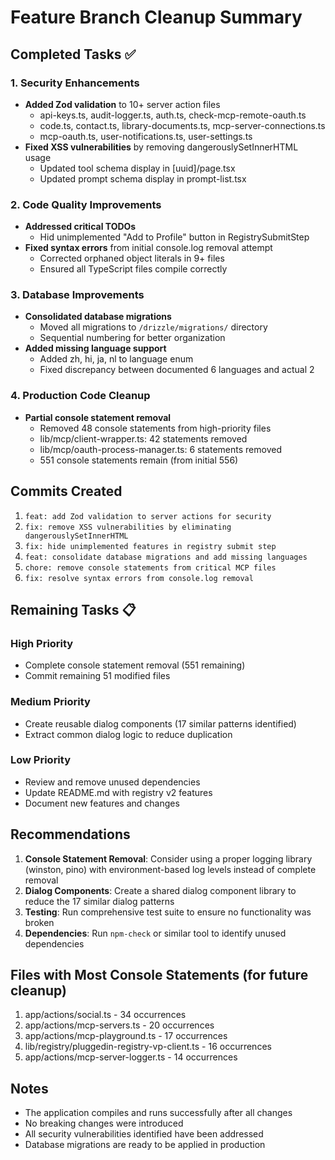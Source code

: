 # Feature Branch Cleanup Summary

## Completed Tasks ✅

### 1. **Security Enhancements**
- **Added Zod validation** to 10+ server action files
  - api-keys.ts, audit-logger.ts, auth.ts, check-mcp-remote-oauth.ts
  - code.ts, contact.ts, library-documents.ts, mcp-server-connections.ts
  - mcp-oauth.ts, user-notifications.ts, user-settings.ts
- **Fixed XSS vulnerabilities** by removing dangerouslySetInnerHTML usage
  - Updated tool schema display in [uuid]/page.tsx
  - Updated prompt schema display in prompt-list.tsx

### 2. **Code Quality Improvements**
- **Addressed critical TODOs**
  - Hid unimplemented "Add to Profile" button in RegistrySubmitStep
- **Fixed syntax errors** from initial console.log removal attempt
  - Corrected orphaned object literals in 9+ files
  - Ensured all TypeScript files compile correctly

### 3. **Database Improvements**
- **Consolidated database migrations**
  - Moved all migrations to `/drizzle/migrations/` directory
  - Sequential numbering for better organization
- **Added missing language support**
  - Added zh, hi, ja, nl to language enum
  - Fixed discrepancy between documented 6 languages and actual 2

### 4. **Production Code Cleanup**
- **Partial console statement removal**
  - Removed 48 console statements from high-priority files
  - lib/mcp/client-wrapper.ts: 42 statements removed
  - lib/mcp/oauth-process-manager.ts: 6 statements removed
  - 551 console statements remain (from initial 556)

## Commits Created

1. `feat: add Zod validation to server actions for security`
2. `fix: remove XSS vulnerabilities by eliminating dangerouslySetInnerHTML`
3. `fix: hide unimplemented features in registry submit step`
4. `feat: consolidate database migrations and add missing languages`
5. `chore: remove console statements from critical MCP files`
6. `fix: resolve syntax errors from console.log removal`

## Remaining Tasks 📋

### High Priority
- Complete console statement removal (551 remaining)
- Commit remaining 51 modified files

### Medium Priority
- Create reusable dialog components (17 similar patterns identified)
- Extract common dialog logic to reduce duplication

### Low Priority
- Review and remove unused dependencies
- Update README.md with registry v2 features
- Document new features and changes

## Recommendations

1. **Console Statement Removal**: Consider using a proper logging library (winston, pino) with environment-based log levels instead of complete removal
2. **Dialog Components**: Create a shared dialog component library to reduce the 17 similar dialog patterns
3. **Testing**: Run comprehensive test suite to ensure no functionality was broken
4. **Dependencies**: Run `npm-check` or similar tool to identify unused dependencies

## Files with Most Console Statements (for future cleanup)
1. app/actions/social.ts - 34 occurrences
2. app/actions/mcp-servers.ts - 20 occurrences  
3. app/actions/mcp-playground.ts - 17 occurrences
4. lib/registry/pluggedin-registry-vp-client.ts - 16 occurrences
5. app/actions/mcp-server-logger.ts - 14 occurrences

## Notes
- The application compiles and runs successfully after all changes
- No breaking changes were introduced
- All security vulnerabilities identified have been addressed
- Database migrations are ready to be applied in production